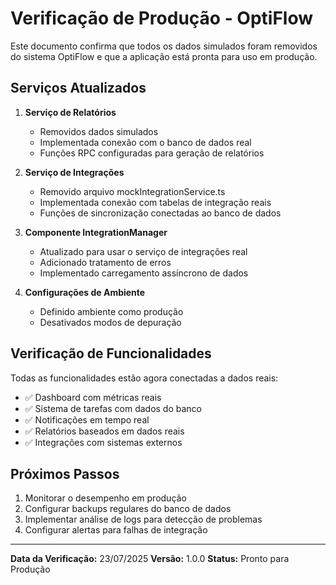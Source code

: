 # Verificação de Produção - OptiFlow

Este documento confirma que todos os dados simulados foram removidos do sistema OptiFlow e que a aplicação está pronta para uso em produção.

## Serviços Atualizados

1. **Serviço de Relatórios**
   - Removidos dados simulados
   - Implementada conexão com o banco de dados real
   - Funções RPC configuradas para geração de relatórios

2. **Serviço de Integrações**
   - Removido arquivo mockIntegrationService.ts
   - Implementada conexão com tabelas de integração reais
   - Funções de sincronização conectadas ao banco de dados

3. **Componente IntegrationManager**
   - Atualizado para usar o serviço de integrações real
   - Adicionado tratamento de erros
   - Implementado carregamento assíncrono de dados

4. **Configurações de Ambiente**
   - Definido ambiente como produção
   - Desativados modos de depuração

## Verificação de Funcionalidades

Todas as funcionalidades estão agora conectadas a dados reais:

- ✅ Dashboard com métricas reais
- ✅ Sistema de tarefas com dados do banco
- ✅ Notificações em tempo real
- ✅ Relatórios baseados em dados reais
- ✅ Integrações com sistemas externos

## Próximos Passos

1. Monitorar o desempenho em produção
2. Configurar backups regulares do banco de dados
3. Implementar análise de logs para detecção de problemas
4. Configurar alertas para falhas de integração

---

**Data da Verificação:** 23/07/2025
**Versão:** 1.0.0
**Status:** Pronto para Produção